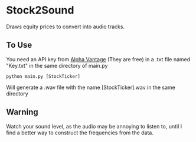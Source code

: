 # Stock2Sound
Draws equity prices to convert into audio tracks.

## To Use
You need an API key from [Alpha Vantage](https://www.alphavantage.co/) (They are free) in a .txt file named "Key.txt" in the same directory of main.py
```
python main.py [StockTicker]
```
Will generate a .wav file with the name [StockTicker].wav in the same directory

## Warning
Watch your sound level, as the audio may be annoying to listen to, until I find a better way to construct the frequencies from the data.